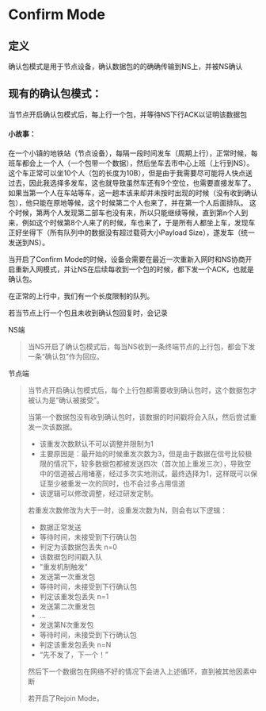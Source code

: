 # Confirm Mode

## 定义
确认包模式是用于节点设备，确认数据包的的确确传输到NS上，并被NS确认

## 现有的确认包模式：
当节点开启确认包模式后，每上行一个包，并等待NS下行ACK以证明该数据包


#### 小故事：
在一个小镇的地铁站（节点设备），每隔一段时间发车（周期上行），正常时候，每班车都会上一个人（一个包带一个数据），然后坐车去市中心上班（上行到NS）。
这个车正常可以坐10个人（包的长度为10B），但是由于我需要尽可能将人快点送过去，因此我选择多发车，这也就导致虽然车还有9个空位，也需要直接发车了。
如果当第一个人在车站等车，这一趟本该来却并未按时出现的时候（没有收到确认包），他只能在原地等候，这个时候第二个人也来了，并在第一个人后面排队。
这个时候，第两个人发现第二部车也没有来，所以只能继续等候，直到第n个人到来，例如这个时候第8个人来了的时候，车也来了，于是所有人都坐上车，发现车正好坐得下（所有队列中的数据没有超过载荷大小Payload Size），遂发车（统一发送到NS）。


当开启了Confirm Mode的时候，设备会需要在最近一次重新入网时和NS协商开启重新入网模式，并让NS在后续每收到一个包的时候，都下发一个ACK，也就是确认包。


在正常的上行中，我们有一个长度限制的队列。

若当节点上行一个包且未收到确认包回复时，会记录

NS端

> 当NS开启了确认包模式后，每当NS收到一条终端节点的上行包，都会下发一条“确认包”作为回应。
> 

节点端
> 当节点开启确认包模式后，每个上行包都需要收到确认包时，这个数据包才被认为是“确认被接受”。
> 
> 当第一个数据包没有收到确认包时，该数据的时间戳将会入队，然后尝试重发一次该数据。
> + 该重发次数默认不可以调整并限制为1
> + 主要原因是：最开始的时候重发次数为3，但是由于数据在信号比较极限的情况下，较多数据包都被发送四次（首次加上重发三次），导致空中的信道被占用堵塞，经过多次实地测试，最终选择为1，这样既可以保证至少被重发一次的同时，也不会过多占用信道
> + 该逻辑可以修改调整，经过研发定制。
> 
> 若重发次数修改为大于一时，设重发次数为N，则会有以下逻辑：
> + 数据正常发送
> + 等待时间，未接受到下行确认包
> + 判定为该数据包丢失 n=0
> + 该数据包时间戳入队
> + "重发机制触发"
> + 发送第一次重发包
> + 等待时间，未接受到下行确认包
> + 判定该重发包丢失 n=1
> + 发送第二次重发包
> + ...
> + 发送第N次重发包
> + 等待时间，未接受到下行确认包
> + 判定该重发包丢失 n=N
> + “先不发了，下一个！”
> 
> 然后下一个数据包在网络不好的情况下会进入上述循环，直到被其他因素中断
> 
> 若开启了Rejoin Mode，

